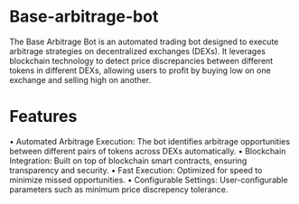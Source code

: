 # Base-arbitrage-bot

The Base Arbitrage Bot is an automated trading bot designed to execute arbitrage strategies on decentralized exchanges (DEXs). It leverages blockchain technology to detect price discrepancies between different tokens in different DEXs, allowing users to profit by buying low on one exchange and selling high on another.

# Features
•	Automated Arbitrage Execution: The bot identifies arbitrage opportunities between different pairs of tokens across DEXs automatically.
•	Blockchain Integration: Built on top of blockchain smart contracts, ensuring transparency and security.
•	Fast Execution: Optimized for speed to minimize missed opportunities.
•	Configurable Settings: User-configurable parameters such as minimum price discrepency tolerance.
